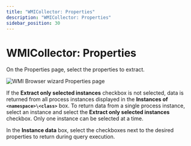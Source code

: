 ```yaml
---
title: "WMICollector: Properties"
description: "WMICollector: Properties"
sidebar_position: 30
---
```


# WMICollector: Properties

On the Properties page, select the properties to extract.

![WMI Browser wizard Properties page](/images/accessanalyzer/12.0/admin/datacollector/wmicollector/properties.webp)

If the **Extract only selected instances** checkbox is not selected, data is returned from all
process instances displayed in the **Instances of `<namespace>\<class>`** box. To return data from a
single process instance, select an instance and select the **Extract only selected instances**
checkbox. Only one instance can be selected at a time.

In the **Instance data** box, select the checkboxes next to the desired properties to return during
query execution.

